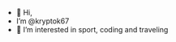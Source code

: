 - 👋 Hi,
- I’m @kryptok67
- 👀 I’m interested in sport, coding and traveling 


  



<!---
kryptok67/kryptok67 is a ✨ special ✨ repository because its `README.md` (this file) appears on your GitHub profile.
You can click the Preview link to take a look at your changes.
--->
